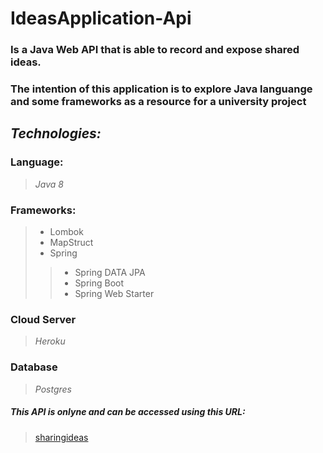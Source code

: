 # IdeasApplication-Api

### Is a Java Web API that is able to record and expose shared ideas.

### The intention of this application is to explore Java languange and some frameworks as a resource for a university project

## *Technologies:*

### Language: 
> *Java 8* 

### Frameworks:
>- Lombok
>- MapStruct
>- Spring
>>- Spring DATA JPA
>>- Spring Boot
>>- Spring Web Starter

### Cloud Server
> *Heroku*

### Database
> *Postgres*

##### *This API is onlyne and can be accessed using this URL:*
> [sharingideas](https://sharing-ideas-api.herokuapp.com/)
